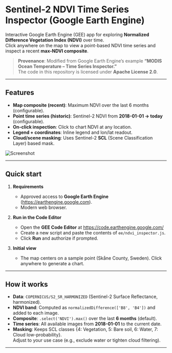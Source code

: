 # Sentinel-2 NDVI Time Series Inspector (Google Earth Engine)

Interactive Google Earth Engine (GEE) app for exploring **Normalized Difference Vegetation Index (NDVI)** over time.  
Click anywhere on the map to view a point-based NDVI time series and inspect a recent **max-NDVI composite**.

> **Provenance**: Modified from Google Earth Engine’s example **“MODIS Ocean Temperature – Time Series Inspector.”**  
> The code in this repository is licensed under **Apache License 2.0**.

---

## Features

- **Map composite (recent)**: Maximum NDVI over the last 6 months (configurable).
- **Point time series (historic)**: Sentinel-2 NDVI from **2018-01-01 → today** (configurable).
- **On-click inspection**: Click to chart NDVI at any location.
- **Legend + coordinates**: Inline legend and lon/lat readout.
- **Cloud/scene masking**: Uses Sentinel-2 **SCL** (Scene Classification Layer) based mask.  

![Screenshot](docs/screenshot.png) <!-- Replace with a real image or remove this line -->

---

## Quick start

1. **Requirements**
   - Approved access to **Google Earth Engine** (https://earthengine.google.com).
   - Modern web browser.

2. **Run in the Code Editor**
   - Open the **GEE Code Editor** at https://code.earthengine.google.com/
   - Create a new script and paste the contents of `ee/ndvi_inspector.js`.
   - Click **Run** and authorize if prompted.

3. **Initial view**
   - The map centers on a sample point (Skåne County, Sweden). Click anywhere to generate a chart.

---

## How it works

- **Data**: `COPERNICUS/S2_SR_HARMONIZED` (Sentinel-2 Surface Reflectance, harmonized).
- **NDVI band**: Computed as `normalizedDifference(['B8', 'B4'])` and added to each image.
- **Composite**: `.select('NDVI').max()` over the last **6 months** (default).
- **Time series**: All available images from **2018-01-01** to the current date.
- **Masking**: Keeps SCL classes {4: Vegetation, 5: Bare soil, 6: Water, 7: Cloud low-probability}.  
  Adjust to your use case (e.g., exclude water or tighten cloud filtering).

---

